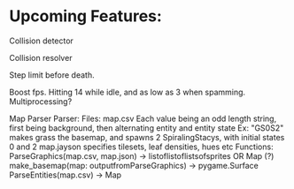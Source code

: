 # Upcoming Features:

Collision detector

Collision resolver

Step limit before death.

Boost fps. Hitting 14 while idle, and as low as 3 when spamming. Multiprocessing?

Map Parser Parser:
	Files:
		map.csv
			Each value being an odd length string, first being background, then alternating entity and entity state
			Ex: "GS0S2" makes grass the basemap, and spawns 2 SpiralingStacys, with initial states 0 and 2
		map.jayson
			specifies tilesets, leaf densities, hues etc
	Functions:
		ParseGraphics(map.csv, map.json) -> listoflistoflistsofsprites OR Map (?)
		make_basemap(map: outputfromParseGraphics) -> pygame.Surface
		ParseEntities(map.csv) -> Map
